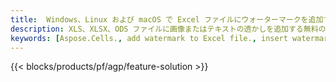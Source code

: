 ```yaml
---
title:  Windows、Linux および macOS で Excel ファイルにウォーターマークを追加する
description: XLS、XLSX、ODS ファイルに画像またはテキストの透かしを追加する無料のアプリと API
keywords: [Aspose.Cells., add watermark to Excel file., insert watermark to Excel file., create watermark in Excel file., remove watermark from Excel file., operate watermark in Excel file., access watermark in Excel file]
---
```

{{< blocks/products/pf/agp/feature-solution >}} 

